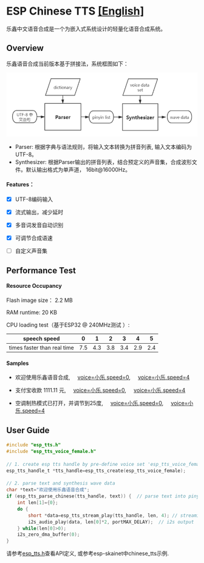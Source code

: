 # ESP Chinese TTS [[English]](./README_en.md) 

乐鑫中文语音合成是一个为嵌入式系统设计的轻量化语音合成系统。

## Overview

乐鑫语音合成当前版本基于拼接法，系统框图如下：

![chinese TTS](./img/esp_chinese_tts.png)

- Parser: 根据字典与语法规则，将输入文本转换为拼音列表, 输入文本编码为UTF-8。
- Synthesizer: 根据Parser输出的拼音列表，结合预定义的声音集，合成波形文件。默认输出格式为单声道， 16bit@16000Hz。

#### Features：

- [x] UTF-8编码输入

- [x] 流式输出，减少延时

- [x] 多音词发音自动识别

- [x] 可调节合成语速

- [ ] 自定义声音集



## Performance Test

#### Resource Occupancy

Flash image size： 2.2 MB

RAM runtime: 20 KB

CPU loading test（基于ESP32 @ 240MHz测试 ）:

| speech speed                |  0   |  1   |  2   |  3   |  4   |  5   |
| --------------------------- | :--: | :--: | :--: | :--: | :--: | :--: |
| times faster than real time | 7.5  | 4.3  | 3.8  | 3.4  | 2.9  | 2.4  |

#### Samples

- 欢迎使用乐鑫语音合成, &nbsp; &nbsp; [voice=小乐,speed=0](./samples/S1_xiaole_speed0.wav), &nbsp; &nbsp;  [voice=小乐,speed=4](./samples/S1_xiaole_speed4.wav) 

- 支付宝收款 1111.11 元, &nbsp; &nbsp;  [voice=小乐,speed=0](./samples/S1_xiaole_speed0.wav), &nbsp; &nbsp;  [voice=小乐,speed=4](./samples/S2_xiaole_speed4.wav) 

- 空调制热模式已打开，并调节到25度, &nbsp; &nbsp;  [voice=小乐,speed=0](./samples/S3_xiaole_speed0.wav), &nbsp; &nbsp;   [voice=小乐,speed=4](./samples/S3_xiaole_speed4.wav) 

   

## User Guide

```c
#include "esp_tts.h"
#include "esp_tts_voice_female.h"

// 1. create esp tts handle by pre-define voice set 'esp_tts_voice_female'
esp_tts_handle_t *tts_handle=esp_tts_create(esp_tts_voice_female);

// 2. parse text and synthesis wave data
char *text="欢迎使用乐鑫语音合成";	
if (esp_tts_parse_chinese(tts_handle, text)) {  // parse text into pinyin list
	int len[1]={0};
	do {
		short *data=esp_tts_stream_play(tts_handle, len, 4); // streaming synthesis
	    i2s_audio_play(data, len[0]*2, portMAX_DELAY);  // i2s output             
	} while(len[0]>0);
	i2s_zero_dma_buffer(0);
}

```

请参考[esp_tts.h](./include/esp_tts.h)查看API定义, 或参考esp-skainet中chinese_tts示例.
